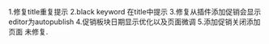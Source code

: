 1.修复title重复提示
2.black keyword 在title中提示
3.修复从插件添加促销会显示editor为autopublish
4.促销板块日期显示优化以及页面微调
5.添加促销关闭添加页面 未修复.

